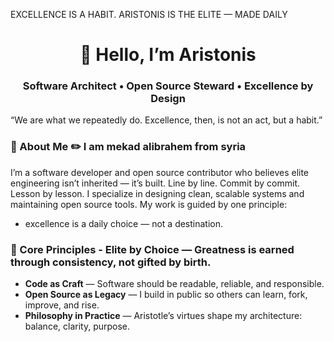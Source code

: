 EXCELLENCE IS A HABIT. ARISTONIS IS THE ELITE — MADE DAILY 
<h1 align="center">👋 Hello, I’m Aristonis</h1> <h3 align="center">Software Architect • Open Source Steward • Excellence by Design</h3>
“We are what we repeatedly do. Excellence, then, is not an act, but a habit.”

### 📖 About Me ✏️ I am mekad alibrahem from syria  
I’m a software developer and open source contributor who believes elite engineering isn’t inherited — it’s built. Line by line. Commit by commit. Lesson by lesson. 
I specialize in designing clean, scalable systems and maintaining open source tools.
My work is guided by one principle: 
  - excellence is a daily choice — not a destination.

### 🎯 Core Principles - **Elite by Choice** — Greatness is earned through consistency, not gifted by birth. 
- **Code as Craft** — Software should be readable, reliable, and responsible. 
- **Open Source as Legacy** — I build in public so others can learn, fork, improve, and rise. 
- **Philosophy in Practice** — Aristotle’s virtues shape my architecture: balance, clarity, purpose. 
